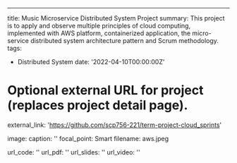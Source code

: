 ---
title: Music Microservice Distributed System Project
summary: This project is to apply and observe multiple principles of cloud computing, implemented with AWS platform, containerized application, the micro-service distributed system architecture pattern and Scrum methodology.
tags: 
- Distributed System
date: '2022-04-10T00:00:00Z'

# Optional external URL for project (replaces project detail page).
external_link: 'https://github.com/scp756-221/term-project-cloud_sprints'

image:
  caption: ''
  focal_point: Smart
  filename: aws.jpeg

url_code: ''
url_pdf: ''
url_slides: ''
url_video: ''
